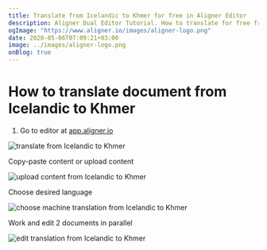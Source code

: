 ```yaml
---
title: Translate from Icelandic to Khmer for free in Aligner Editor
description: Aligner Dual Editor Tutorial. How to translate for free from Icelandic to Khmer. Aligner is multilingual document management platform. 
ogImage: "https://www.aligner.io/images/aligner-logo.png"
date: 2020-05-06T07:09:21+03:00
image: ../images/aligner-logo.png
onBlog: true
---
```


# How to translate document from Icelandic to Khmer

1. Go to editor at [app.aligner.io](https://app.aligner.io "Aligner App web page")

![translate from Icelandic to Khmer](../aligner-blank-editor.png "translate from Icelandic to Khmer")

Copy-paste content or upload content

![upload content from Icelandic to Khmer](../aligner-uploaded-document.png "upload content from Icelandic to Khmer")

Choose desired language

![choose machine translation from Icelandic to Khmer](../aligner-language-dropdown.png "choose machine translation from Icelandic to Khmer")

Work and edit 2 documents in parallel

![edit translation from Icelandic to Khmer](../aligner-double-sitded-editor.png "edit translation from Icelandic to Khmer")

